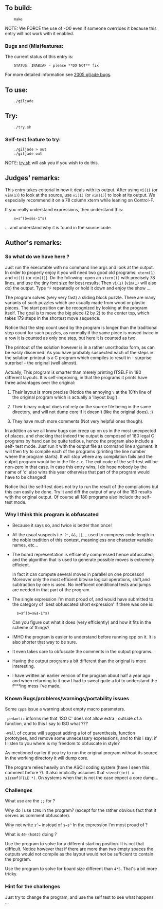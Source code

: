 ## To build:

```<!---sh-->
    make
```

NOTE: We FORCE the use of -O0 even if someone overrides it because this entry
will not work with it enabled.


### Bugs and (Mis)features:

The current status of this entry is:

```
    STATUS: INABIAF - please **DO NOT** fix
```

For more detailed information see [2005 giljade bugs](../../bugs.html#2005_giljade).


## To use:

```<!---sh-->
    ./giljade
```


## Try:

```<!---sh-->
    ./try.sh
```


### Self-test feature to try:

```<!---sh-->
    ./giljade > out
    ./giljade out
```

NOTE: [try.sh](try.sh) will ask you if you wish to do this.


## Judges' remarks:

This entry takes editorial in how it deals with its output.  After using `vi(1)`
(or `vim(1)`) to look at the source, use `vi(1)` (or `vim(1)`) to look at its
output.   We especially recommend it on a 78 column xterm while leaning on
Control-F.

If you really understand expressions, then understand this:

```<!---c-->
    s=s^(b=s&s-1^s)
```

... and understand why it is found in the source code.


## Author's remarks:

### So what do we have here ?

Just run the executable with no command line args and look at the output. In
order to properly enjoy it you will need two good old programs: `xterm(1)` and
`vi(1)` (or `vim(1)`).
Do the following: open an `xterm(1)` with precisely 78 lines, and use the tiny font
size for best results. Then `vi(1)` (`vim(1)` will also do) the output. Type `^F`
repeatedly or hold it down and enjoy the show ...

The program solves (very very fast) a sliding block puzzle. There are many
variants of such puzzles which are usually made from wood or plastic pieces.
The start position can be recognized by looking at the program itself. The
goal is to move the big piece (2 by 2) to the center top, which takes 179
steps in the shortest move sequence.

Notice that the step count used by the program is longer than the traditional
step count for such puzzles, as normally if the same piece is moved twice in a
row it is counted as only one step, but here it is counted as two.

The printout of the solution however is in a rather unorthodox form, as can be
easily discerned. As you have probably suspected each of the steps in the
solution printout is a C program which compiles to result in - surprise
surprise! - the original (well almost).

Actually, This program is smarter than merely printing ITSELF in 180 different
layouts. It is self-improving, in that the programs it prints have three
advantages over the original:

1. Their layout is more precise (Notice the annoying `\` at the 10'th line of
the original program which is actually a 'layout bug').

2. Their binary output does not rely on the source file being in the same
directory, and will not dump core if it doesn't (like the original does).  :)

3. They have much more comments (Not very helpful ones though).

In addition as we all know bugs can creep up on us in the most unexpected of
places, and checking that indeed the output is composed of 180 legal C
programs by hand can be quite tedious, hence the program also include a self-
test mode. Just run it with the output file as command line argument. It will
then try to compile each of the programs (printing the line number where the
program starts). It will stop where any compilation fails and the culprit
program would be in the file `c.c`. The exit code of the self-test will be
non-zero in that case. In case this entry wins, I do hope nobody by the name
of 'c' also wins this year otherwise that part of the program would have to be
changed!

Notice that the self-test does not try to run the result of the compilations
but this can easily be done. Try it and diff the output of any of the 180
results with the original output. Of course all 180 programs also include the
self-test mode.


### Why I think this program is obfuscated

* Because it says so, and twice is better than once!
* All the usual suspects i.e. `?:`, `&&`, `||`, `,` used to compress code
length in the noble tradition of this contest, meaningless one character
variable names, etc...
* The board representation is efficiently compressed hence obfuscated, and
the algorithm that is used to generate possible moves is extremely efficient.

    In fact it can compute several moves in parallel on one processor! Moreover
    only the most efficient bitwise logical operations, shift,and subtraction by
    one is used. No inefficient conditional tests and jumps are needed in that
    part of the program.
* The single expression I'm most proud of, and would have submitted to the
category of 'best obfuscated short expression' if there was one is:

        s=s^(b=s&s-1^s)

    Can you figure out what it does (very efficiently) and how it fits in the
    scheme of things?

* IMHO the program is easier to understand before running cpp on it. It is also
shorter that way to be sure.
* It even takes care to obfuscate the comments in the output programs.
* Having the output programs a bit different than the original is more
interesting.
* I have written an earlier version of the program about half a year ago and
when returning to it now I had to sweat quite a lot to understand the f\*\*\*ing
mess I've made.


### Known Bugs/problems/warnings/portability issues

Some `cpp`s issue a warning about empty macro parameters.

`-pedantic` informs me that 'ISO C' does not allow extra ; outside of a
function, and to this I say to ISO what ???

`-Wall` of course will suggest adding a lot of parenthesis, function prototypes,
and remove some unnecessary expressions, and to this I say: if I listen to you
where is my freedom to obfuscate in style?

As mentioned earlier if you try to run the original program without its source
in the working directory it will dump core.

The program relies heavily on the ASCII coding system (have I seen this
comment before ?). It also implicitly assumes that `sizeof(int) = sizeof(FILE
*)`. On systems when that is not the case expect a core dump...

### Challenges

What use are the `;;` for ?

Why do I use `126&` in the program? (except for the rather obvious fact that it
serves as comment obfuscater).

Why not write `s^=` instead of `s=s^` In the expression I'm most proud of ?

What is `40-(h&62)` doing ?

Use the program to solve for a different starting position. It is not that
difficult. Notice however that if there are more than two empty spaces the
outputs would not compile as the layout would not be sufficient to contain the
program.

Use the program to solve for board size different than `4*5`. That's a bit more
tricky.


### Hint for the challenges

Just try to change the program, and use the self test to see what happens ...


<!--

    Copyright © 1984-2024 by Landon Curt Noll. All Rights Reserved.

    You are free to share and adapt this file under the terms of this license:

	Creative Commons Attribution-ShareAlike 4.0 International (CC BY-SA 4.0)

    For more information, see:

	https://creativecommons.org/licenses/by-sa/4.0/

-->
